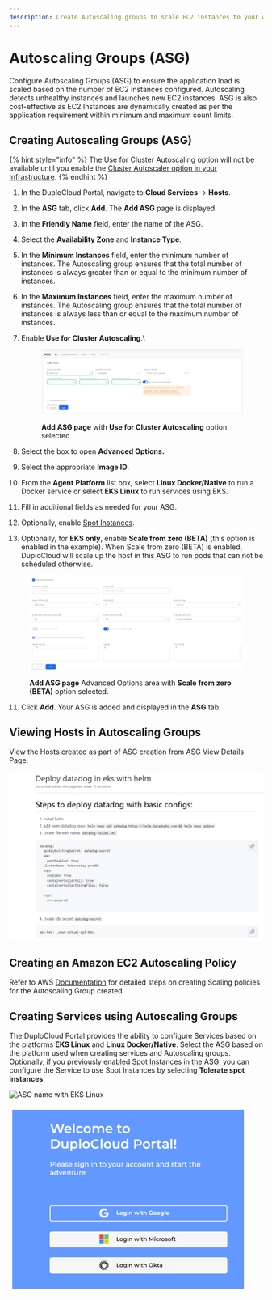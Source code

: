 ```yaml
---
description: Create Autoscaling groups to scale EC2 instances to your workload
---
```


# Autoscaling Groups (ASG)

Configure Autoscaling Groups (ASG) to ensure the application load is scaled based on the number of EC2 instances configured. Autoscaling detects unhealthy instances and launches new EC2 instances. ASG is also cost-effective as EC2 Instances are dynamically created as per the application requirement within minimum and maximum count limits.&#x20;

## Creating Autoscaling Groups (ASG)

{% hint style="info" %}
The Use for Cluster Autoscaling option will not be available until you enable the [Cluster Autoscaler option in your Infrastructure](auto-scaling-groups.md#configuring-cluster-autoscaler-for-your-infrastructure).
{% endhint %}

1. In the DuploCloud Portal, navigate to **Cloud Services** -> **Hosts**.
2. In the **ASG** tab, click **Add**. The **Add ASG** page is displayed.
3. In the **Friendly Name** field, enter the name of the ASG.
4. Select the **Availability Zone** and **Instance Type**.
5. In the **Minimum Instances** field, enter the minimum number of instances. The Autoscaling group ensures that the total number of instances is always greater than or equal to the minimum number of instances.
6. In the **Maximum Instances** field, enter the maximum number of instances. The Autoscaling group ensures that the total number of instances is always less than or equal to the maximum number of instances.
7.  Enable **Use for Cluster Autoscaling**.\


    <figure><img src="../../../.gitbook/assets/screenshot-nimbusweb.me-2024.02.16-12_36_38.png" alt=""><figcaption><p><strong>Add ASG page</strong> with <strong>Use for Cluster Autoscaling</strong> option selected</p></figcaption></figure>
8. Select the box to open **Advanced Options.**
9. Select the appropriate **Image ID**.
10. From the **Agent** **Platform** list box, select **Linux Docker/Native** to run a Docker service or select **EKS Linux** to run services using EKS.
11. Fill in additional fields as needed for your ASG.
12. Optionally, enable [Spot Instances](../hosts-vms/auto-scaling/auto-scaling-groups/spot-instances.md#enabling-spot-instances-when-creating-autoscaling-groups).
13. Optionally, for **EKS only**, enable **Scale from zero (BETA)** (this option is enabled in the example). When Scale from zero (BETA) is enabled, DuploCloud will scale up the host in this ASG to run pods that can not be scheduled otherwise.

<figure><img src="../../../.gitbook/assets/screenshot-nimbusweb.me-2024.02.16-12_34_04.png" alt=""><figcaption><p><strong>Add ASG page</strong> Advanced Options area with <strong>Scale from zero (BETA)</strong> option selected.</p></figcaption></figure>

11. Click **Add**. Your ASG is added and displayed in the **ASG** tab.

## Viewing Hosts in Autoscaling Groups

View the Hosts created as part of ASG creation from ASG View Details Page.

![Hosts tab on the ASG page](<../../../.gitbook/assets/image (11) (1).png>)

## **Creating an Amazon EC2 Autoscaling Policy**

Refer to AWS [Documentation](https://docs.aws.amazon.com/autoscaling/ec2/userguide/as-scale-based-on-demand.html#as-how-scaling-policies-work) for detailed steps on creating Scaling policies for the Autoscaling Group created

## **Creating Services using Autoscaling Groups**

The DuploCloud Portal provides the ability to configure Services based on the platforms **EKS Linux** and **Linux Docker/Native**.  Select the ASG based on the platform used when creating services and Autoscaling groups. Optionally, if you previously [enabled Spot Instances in the ASG](../hosts-vms/auto-scaling/auto-scaling-groups/spot-instances.md#enabling-spot-instances-when-creating-autoscaling-groups), you can configure the Service to use Spot Instances by selecting **Tolerate spot instances**.&#x20;

![ASG name with EKS Linux](<../../../.gitbook/assets/image (17) (1).png>)

![ASG name using Linux Docker/Native](<../../../.gitbook/assets/image (13) (1).png>)
